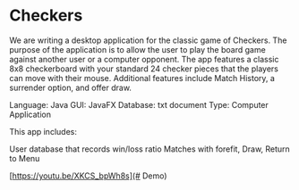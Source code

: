 # Checkers

We are writing a desktop application for the classic game of Checkers. The purpose of the application is to allow the user to play the board game against another user or a computer opponent. The app features a classic 8x8 checkerboard with your standard 24 checker pieces that the players can move with their mouse.
Additional features include Match History, a surrender option, and offer draw.

Language: Java
GUI: JavaFX
Database: txt document
Type: Computer Application

This app includes:

User database that records win/loss ratio
Matches with forefit, Draw, Return to Menu

[https://youtu.be/XKCS_bpWh8s](# Demo)


